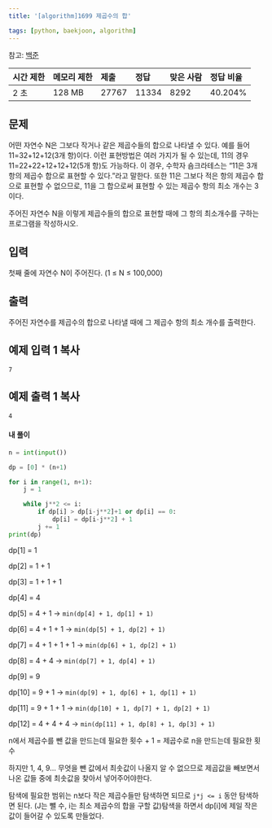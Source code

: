 ```yaml
---
title: '[algorithm]1699 제곱수의 합'

tags: [python, baekjoon, algorithm]
---
```


참고: [백준](https://www.acmicpc.net/problem/1699)

| 시간 제한 | 메모리 제한 | 제출  | 정답  | 맞은 사람 | 정답 비율 |
| :-------- | :---------- | :---- | :---- | :-------- | :-------- |
| 2 초      | 128 MB      | 27767 | 11334 | 8292      | 40.204%   |

## 문제

어떤 자연수 N은 그보다 작거나 같은 제곱수들의 합으로 나타낼 수 있다. 예를 들어 11=32+12+12(3개 항)이다. 이런 표현방법은 여러 가지가 될 수 있는데, 11의 경우 11=22+22+12+12+12(5개 항)도 가능하다. 이 경우, 수학자 숌크라테스는 “11은 3개 항의 제곱수 합으로 표현할 수 있다.”라고 말한다. 또한 11은 그보다 적은 항의 제곱수 합으로 표현할 수 없으므로, 11을 그 합으로써 표현할 수 있는 제곱수 항의 최소 개수는 3이다.

주어진 자연수 N을 이렇게 제곱수들의 합으로 표현할 때에 그 항의 최소개수를 구하는 프로그램을 작성하시오.

## 입력

첫째 줄에 자연수 N이 주어진다. (1 ≤ N ≤ 100,000)

## 출력

주어진 자연수를 제곱수의 합으로 나타낼 때에 그 제곱수 항의 최소 개수를 출력한다.

## 예제 입력 1 복사

```
7
```

## 예제 출력 1 복사

```
4
```

#### 내 풀이

```python
n = int(input())

dp = [0] * (n+1)

for i in range(1, n+1):
    j = 1

    while j**2 <= i:
        if dp[i] > dp[i-j**2]+1 or dp[i] == 0:
            dp[i] = dp[i-j**2] + 1
        j += 1
print(dp)
```

dp[1] = 1

dp[2] = 1 + 1

dp[3] = 1 + 1 + 1

dp[4] = 4

dp[5] = 4 + 1 -> `min(dp[4] + 1, dp[1] + 1)`

dp[6] = 4 + 1 + 1 -> `min(dp[5] + 1, dp[2] + 1)`

dp[7] = 4 + 1 + 1 + 1 -> `min(dp[6] + 1, dp[2] + 1)`

dp[8] = 4 + 4 -> `min(dp[7] + 1, dp[4] + 1)`

dp[9] = 9

dp[10] = 9 + 1 -> `min(dp[9] + 1, dp[6] + 1, dp[1] + 1)`

dp[11] = 9 + 1 + 1 -> `min(dp[10] + 1, dp[7] + 1, dp[2] + 1)`

dp[12] = 4 + 4 + 4 -> `min(dp[11] + 1, dp[8] + 1, dp[3] + 1)`

n에서 제곱수를 뺀 값을 만드는데 필요한 횟수 + 1 = 제곱수로 n을 만드는데 필요한 횟수

하지만 1, 4, 9... 무엇을 뺀 값에서 최솟값이 나올지 알 수 없으므로 제곱값을 빼보면서 나온 값들 중에 최솟값을 찾아서 넣어주어야한다.

탐색에 필요한 범위는 n보다 작은 제곱수들만 탐색하면 되므로 `j*j <= i` 동안 탐색하면 된다. (J는 뺄 수, i는 최소 제곱수의 합을 구할 값)탐색을 하면서 dp[i]에 제일 작은 값이 들어갈 수 있도록 만들었다.
